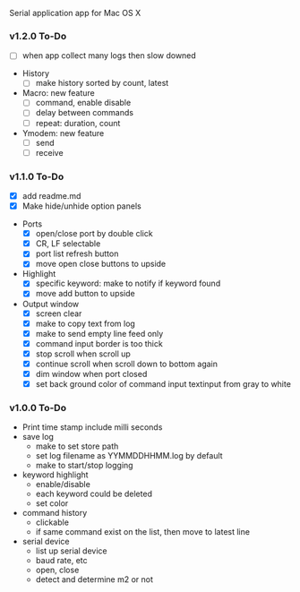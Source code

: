 Serial application app for Mac OS X

### v1.2.0 To-Do
- [ ] when app collect many logs then slow downed
- History
    - [ ] make history sorted by count, latest
- Macro: new feature
    - [ ] command, enable disable
    - [ ] delay between commands
    - [ ] repeat: duration, count
- Ymodem: new feature
    - [ ] send
    - [ ] receive

### v1.1.0 To-Do
- [x] add readme.md
- [x] Make hide/unhide option panels 
- Ports
    - [x] open/close port by double click
    - [x] CR, LF selectable
    - [x] port list refresh button
    - [x] move open close buttons to upside
- Highlight
    - [x] specific keyword: make to notify if keyword found
    - [x] move add button to upside
- Output window
    - [x] screen clear
    - [x] make to copy text from log
    - [x] make to send empty line feed only
    - [x] command input border is too thick
    - [x] stop scroll when scroll up
    - [x] continue scroll when scroll down to bottom again
    - [x] dim window when port closed
    - [x] set back ground color of command input textinput from gray to white

### v1.0.0 To-Do
- Print time stamp include milli seconds
- save log
    - make to set store path
    - set log filename as YYMMDDHHMM.log by default
    - make to start/stop logging
- keyword highlight
    - enable/disable
    - each keyword could be deleted
    - set color
- command history
    - clickable
    - if same command exist on the list, then move to latest line
- serial device
    - list up serial device
    - baud rate, etc
    - open, close
    - detect and determine m2 or not

